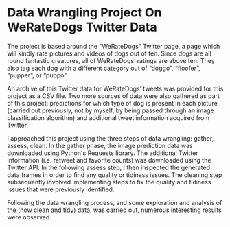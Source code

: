 # Data Wrangling Project On WeRateDogs Twitter Data

The project is based around the "WeRateDogs" Twitter page, a page which will kindly rate pictures and videos of dogs out of ten. Since dogs are all round fantastic creatures, all of WeRateDogs’ ratings are above ten. They also tag each dog with a different category out of “doggo”, “floofer”, “pupper”, or “puppo”. 

An archive of this Twitter data for WeRateDogs’ tweets was provided for this project as a CSV file. Two more sources of data were also gathered as part of this project: predictions for which type of dog is present in each picture (carried out previously, not by myself, by being passed through an image classification algorithm) and additional tweet information acquired from Twitter.

I approached this project using the three steps of data wrangling: gather, assess, clean. In the gather phase, the image prediction data was downloaded using Python's Requests library. The additional Twitter information (i.e. retweet and favorite counts) was downloaded using the Twitter API. In the following assess step, I then inspected the generated data frames in order to find any quality or tidiness issues. The cleaning step subsequently involved implementing steps to fix the quality and tidiness issues that were previously identified.

Following the data wrangling process, and some exploration and analysis of the (now clean and tidy) data, was carried out, numerous interesting results were observed.
